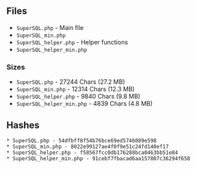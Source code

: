 ## Files

* `SuperSQL.php` - Main file
* `SuperSQL_min.php`
* `SuperSQL_helper.php` - Helper functions
* `SuperSQL_helper_min.php`

### Sizes

* `SuperSQL.php` - 27244 Chars (27.2 MB)
* `SuperSQL_min.php` - 12314 Chars (12.3 MB)
* `SuperSQL_helper.php` - 9840 Chars (9.8 MB)
* `SuperSQL_helper_min.php` - 4839 Chars (4.8 MB)

## Hashes

```
* SuperSQL.php - 54dfbff8f54b76bce69ed5746089e598
* SuperSQL_min.php - 8022e99127ae4f0f9e51c24fd140ef17
* SuperSQL_helper.php - f58567fcc0db176288bca0463bb51e84
* SuperSQL_helper_min.php - 91cebf7fbacad6aa157807c36294f658
```
